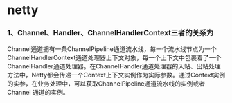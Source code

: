 # netty

### 1、Channel、Handler、ChannelHandlerContext三者的关系为
Channel通道拥有一条ChannelPipeline通道流水线，每一个流水线节点为一个
ChannelHandlerContext通道处理器上下文对象，每一个上下文中包裹着了一个
ChannelHandler通道处理器。在ChannelHandler通道处理器的入站、出站处理
方法中，Netty都会传递一个Context上下文实例作为实际参数。通过Context实例
的实参，在业务处理中，可以获取ChannelPipeline通道流水线的实例或者Channel
通道的实例。
